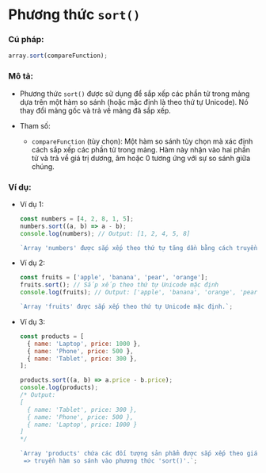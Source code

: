 # Phương thức `sort()`

### Cú pháp:

```js
array.sort(compareFunction);
```

### Mô tả:

- Phương thức `sort()` được sử dụng để sắp xếp các phần tử trong mảng dựa trên một hàm so sánh (hoặc mặc định là theo thứ tự Unicode). Nó thay đổi mảng gốc và trả về mảng đã sắp xếp.

- Tham số:

  - `compareFunction` (tùy chọn): Một hàm so sánh tùy chọn mà xác định cách sắp xếp các phần tử trong mảng. Hàm này nhận vào hai phần tử và trả về giá trị dương, âm hoặc 0 tương ứng với sự so sánh giữa chúng.

### Ví dụ:

- Ví dụ 1:

  ```js
  const numbers = [4, 2, 8, 1, 5];
  numbers.sort((a, b) => a - b);
  console.log(numbers); // Output: [1, 2, 4, 5, 8]

  `Array 'numbers' được sắp xếp theo thứ tự tăng dần bằng cách truyền hàm so sánh vào phương thức 'sort()'.`;
  ```

- Ví dụ 2:

  ```js
  const fruits = ['apple', 'banana', 'pear', 'orange'];
  fruits.sort(); // Sắp xếp theo thứ tự Unicode mặc định
  console.log(fruits); // Output: ['apple', 'banana', 'orange', 'pear']

  `Array 'fruits' được sắp xếp theo thứ tự Unicode mặc định.`;
  ```

- Ví dụ 3:

  ```js
  const products = [
    { name: 'Laptop', price: 1000 },
    { name: 'Phone', price: 500 },
    { name: 'Tablet', price: 300 },
  ];

  products.sort((a, b) => a.price - b.price);
  console.log(products);
  /* Output:
  [
    { name: 'Tablet', price: 300 },
    { name: 'Phone', price: 500 },
    { name: 'Laptop', price: 1000 }
  ]
  */

  `Array 'products' chứa các đối tượng sản phẩm được sắp xếp theo giá tăng dần bằng cách,
   => truyền hàm so sánh vào phương thức 'sort()'.`;
  ```
